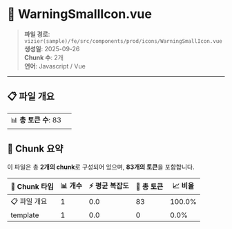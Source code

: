 # 📄 WarningSmallIcon.vue

> **파일 경로**: `vizier(sample)/fe/src/components/prod/icons/WarningSmallIcon.vue`  
> **생성일**: 2025-09-26  
> **Chunk 수**: 2개  
> **언어**: Javascript / Vue
---


## 📋 파일 개요

| | |
|--|--|
| 📊 **총 토큰 수**: 83 |  |






## 🧩 Chunk 요약

이 파일은 총 **2개의 chunk**로 구성되어 있으며, **83개의 토큰**을 포함합니다.

| 🧩 Chunk 타입 | 📊 개수 | ⚡ 평균 복잡도 | 📝 총 토큰 | 📈 비율 |
|---------------|--------|-------------|----------|--------|
| 📋 파일 개요 | 1 | 0.0 | 83 | 100.0% |
| template | 1 | 0.0 | 0 | 0.0% |

